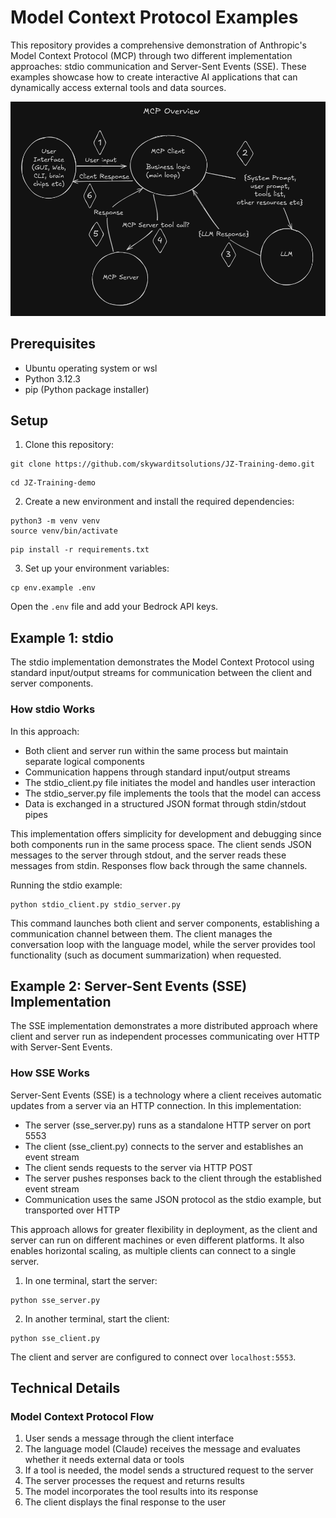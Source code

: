 # Model Context Protocol Examples

This repository provides a comprehensive demonstration of Anthropic's Model Context Protocol (MCP) through two different implementation approaches: stdio communication and Server-Sent Events (SSE). These examples showcase how to create interactive AI applications that can dynamically access external tools and data sources.


![mcp diagram](diagram.png)

## Prerequisites

- Ubuntu operating system or wsl
- Python 3.12.3
- pip (Python package installer)

## Setup

1. Clone this repository:

  ```
  git clone https://github.com/skywarditsolutions/JZ-Training-demo.git
```

  ```
  cd JZ-Training-demo
```

2. Create a new environment and install the required dependencies:

```
python3 -m venv venv
source venv/bin/activate
```
  ```
  pip install -r requirements.txt
```

3. Set up your environment variables:

```
cp env.example .env
```

Open the `.env` file and add your Bedrock API keys.

## Example 1: stdio

The stdio implementation demonstrates the Model Context Protocol using standard input/output streams for communication between the client and server components.

### How stdio Works
In this approach:

- Both client and server run within the same process but maintain separate logical components
- Communication happens through standard input/output streams
- The stdio_client.py file initiates the model and handles user interaction
- The stdio_server.py file implements the tools that the model can access
- Data is exchanged in a structured JSON format through stdin/stdout pipes

This implementation offers simplicity for development and debugging since both components run in the same process space. The client sends JSON messages to the server through stdout, and the server reads these messages from stdin. Responses flow back through the same channels.

Running the stdio example:

```
python stdio_client.py stdio_server.py
```

This command launches both client and server components, establishing a communication channel between them. The client manages the conversation loop with the language model, while the server provides tool functionality (such as document summarization) when requested.

## Example 2: Server-Sent Events (SSE) Implementation

The SSE implementation demonstrates a more distributed approach where client and server run as independent processes communicating over HTTP with Server-Sent Events.

### How SSE Works

Server-Sent Events (SSE) is a technology where a client receives automatic updates from a server via an HTTP connection. In this implementation:

- The server (sse_server.py) runs as a standalone HTTP server on port 5553
- The client (sse_client.py) connects to the server and establishes an event stream
- The client sends requests to the server via HTTP POST
- The server pushes responses back to the client through the established event stream
- Communication uses the same JSON protocol as the stdio example, but transported over HTTP

This approach allows for greater flexibility in deployment, as the client and server can run on different machines or even different platforms. It also enables horizontal scaling, as multiple clients can connect to a single server.

1. In one terminal, start the server:

```
python sse_server.py
```

2. In another terminal, start the client:

```
python sse_client.py
```

The client and server are configured to connect over `localhost:5553`.

## Technical Details

### Model Context Protocol Flow

1. User sends a message through the client interface
2. The language model (Claude) receives the message and evaluates whether it needs external data or tools
3. If a tool is needed, the model sends a structured request to the server
4. The server processes the request and returns results
5. The model incorporates the tool results into its response
6. The client displays the final response to the user
